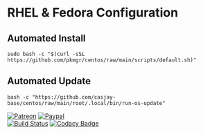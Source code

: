 # RHEL & Fedora Configuration  
  
## Automated Install  
  
```shell
sudo bash -c "$(curl -sSL https://github.com/pkmgr/centos/raw/main/scripts/default.sh)"
```

## Automated Update  

```shell
bash -c "https://github.com/casjay-base/centos/raw/main/root/.local/bin/run-os-update"
```

  
[![Patreon](https://img.shields.io/badge/patreon-donate-orange.svg)](https://www.patreon.com/casjay)
[![Paypal](https://img.shields.io/badge/Donate-PayPal-green.svg)](https://www.paypal.me/casjaysdev)  
[![Build Status](https://travis-ci.org/casjay-base/centos.svg?branch=master)](https://travis-ci.org/casjay-base/centos)
[![Codacy Badge](https://app.codacy.com/project/badge/Grade/e26df7c683764c3aa34555221293c4c7)](https://www.codacy.com/gh/casjay-base/centos)
